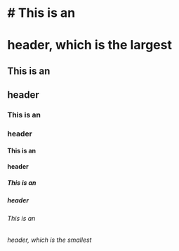 # # This is an <h1> header, which is the largest
## This is an <h2> header
  ### This is an <h3> header
  #### This is an <h4> header
  ##### This is an <h5> header
###### This is an <h6> header, which is the smallest
